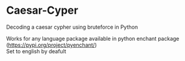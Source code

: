 # Caesar-Cyper
Decoding a caesar cypher using bruteforce in Python

Works for any language package available in python enchant package (https://pypi.org/project/pyenchant/)  
Set to english by deafult
